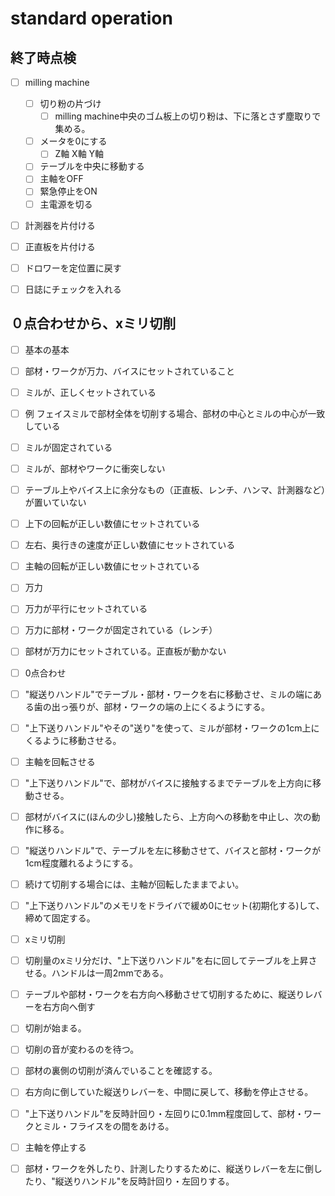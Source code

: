 # standard operation


## 終了時点検

* [ ] milling machine
  * [ ] 切り粉の片づけ
    * [ ] milling machine中央のゴム板上の切り粉は、下に落とさず塵取りで集める。
  * [ ] メータを0にする
    * [ ]  Z軸 X軸 Y軸
  * [ ]  テーブルを中央に移動する
  * [ ] 主軸をOFF
  * [ ] 緊急停止をON
  * [ ] 主電源を切る
* [ ] 計測器を片付ける
* [ ] 正直板を片付ける
* [ ] ドロワーを定位置に戻す
* [ ] 日誌にチェックを入れる


## ０点合わせから、xミリ切削

* [ ] 基本の基本
 * [ ]  部材・ワークが万力、バイスにセットされていること
 * [ ]  ミルが、正しくセットされている
  * [ ]  例 フェイスミルで部材全体を切削する場合、部材の中心とミルの中心が一致している
  * [ ]  ミルが固定されている
  * [ ]  ミルが、部材やワークに衝突しない
 * [ ]  テーブル上やバイス上に余分なもの（正直板、レンチ、ハンマ、計測器など）が置いていない
 * [ ]  上下の回転が正しい数値にセットされている
 * [ ]  左右、奥行きの速度が正しい数値にセットされている
 * [ ]  主軸の回転が正しい数値にセットされている
 * [ ]  万力
  * [ ]   万力が平行にセットされている
  * [ ]   万力に部材・ワークが固定されている（レンチ）
 * [ ]   部材が万力にセットされている。正直板が動かない
* [ ] 0点合わせ
 * [ ] "縦送りハンドル"でテーブル・部材・ワークを右に移動させ、ミルの端にある歯の出っ張りが、部材・ワークの端の上にくるようにする。
 * [ ] "上下送りハンドル"やその"送り"を使って、ミルが部材・ワークの1cm上にくるように移動させる。
 * [ ] 主軸を回転させる
 * [ ] "上下送りハンドル"で、部材がバイスに接触するまでテーブルを上方向に移動させる。
 * [ ] 部材がバイスに(ほんの少し)接触したら、上方向への移動を中止し、次の動作に移る。
 * [ ] "縦送りハンドル"で、テーブルを左に移動させて、バイスと部材・ワークが1cm程度離れるようにする。
 * [ ] 続けて切削する場合には、主軸が回転したままでよい。
 * [ ] "上下送りハンドル"のメモリをドライバで緩め0にセット(初期化する)して、締めて固定する。
* [ ] xミリ切削
 * [ ] 切削量のxミリ分だけ、"上下送りハンドル"を右に回してテーブルを上昇させる。ハンドルは一周2mmである。
 * [ ] テーブルや部材・ワークを右方向へ移動させて切削するために、縦送りレバーを右方向へ倒す
 * [ ] 切削が始まる。
 * [ ] 切削の音が変わるのを待つ。
 * [ ] 部材の裏側の切削が済んでいることを確認する。
 * [ ] 右方向に倒していた縦送りレバーを、中間に戻して、移動を停止させる。
 * [ ] "上下送りハンドル"を反時計回り・左回りに0.1mm程度回して、部材・ワークとミル・フライスをの間をあける。
 * [ ] 主軸を停止する
 * [ ] 部材・ワークを外したり、計測したりするために、縦送りレバーを左に倒したり、"縦送りハンドル"を反時計回り・左回りする。

       

